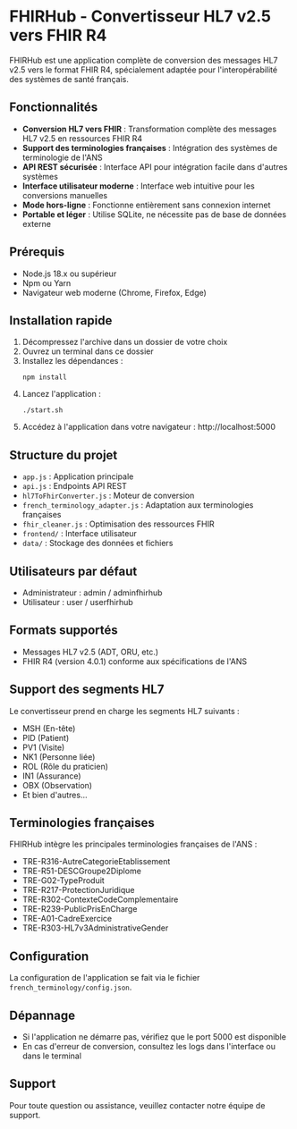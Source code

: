 # FHIRHub - Convertisseur HL7 v2.5 vers FHIR R4

FHIRHub est une application complète de conversion des messages HL7 v2.5 vers le format FHIR R4, spécialement adaptée pour l'interopérabilité des systèmes de santé français.

## Fonctionnalités

- **Conversion HL7 vers FHIR** : Transformation complète des messages HL7 v2.5 en ressources FHIR R4
- **Support des terminologies françaises** : Intégration des systèmes de terminologie de l'ANS
- **API REST sécurisée** : Interface API pour intégration facile dans d'autres systèmes
- **Interface utilisateur moderne** : Interface web intuitive pour les conversions manuelles
- **Mode hors-ligne** : Fonctionne entièrement sans connexion internet
- **Portable et léger** : Utilise SQLite, ne nécessite pas de base de données externe

## Prérequis

- Node.js 18.x ou supérieur
- Npm ou Yarn
- Navigateur web moderne (Chrome, Firefox, Edge)

## Installation rapide

1. Décompressez l'archive dans un dossier de votre choix
2. Ouvrez un terminal dans ce dossier
3. Installez les dépendances :
   ```
   npm install
   ```
4. Lancez l'application :
   ```
   ./start.sh
   ```
5. Accédez à l'application dans votre navigateur : http://localhost:5000

## Structure du projet

- `app.js` : Application principale
- `api.js` : Endpoints API REST
- `hl7ToFhirConverter.js` : Moteur de conversion
- `french_terminology_adapter.js` : Adaptation aux terminologies françaises
- `fhir_cleaner.js` : Optimisation des ressources FHIR
- `frontend/` : Interface utilisateur
- `data/` : Stockage des données et fichiers

## Utilisateurs par défaut

- Administrateur : admin / adminfhirhub
- Utilisateur : user / userfhirhub

## Formats supportés

- Messages HL7 v2.5 (ADT, ORU, etc.)
- FHIR R4 (version 4.0.1) conforme aux spécifications de l'ANS

## Support des segments HL7

Le convertisseur prend en charge les segments HL7 suivants :
- MSH (En-tête)
- PID (Patient)
- PV1 (Visite)
- NK1 (Personne liée)
- ROL (Rôle du praticien)
- IN1 (Assurance)
- OBX (Observation)
- Et bien d'autres...

## Terminologies françaises

FHIRHub intègre les principales terminologies françaises de l'ANS :
- TRE-R316-AutreCategorieEtablissement
- TRE-R51-DESCGroupe2Diplome
- TRE-G02-TypeProduit
- TRE-R217-ProtectionJuridique
- TRE-R302-ContexteCodeComplementaire
- TRE-R239-PublicPrisEnCharge
- TRE-A01-CadreExercice
- TRE-R303-HL7v3AdministrativeGender

## Configuration

La configuration de l'application se fait via le fichier `french_terminology/config.json`.

## Dépannage

- Si l'application ne démarre pas, vérifiez que le port 5000 est disponible
- En cas d'erreur de conversion, consultez les logs dans l'interface ou dans le terminal

## Support

Pour toute question ou assistance, veuillez contacter notre équipe de support.